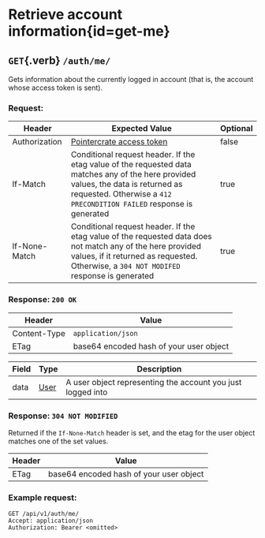 <div class='panel fade js-scroll-anim' data-anim='fade'>

# Retrieve account information{id=get-me}

## `GET`{.verb} `/auth/me/`

Gets information about the currently logged in account (that is, the account whose access token is sent).

### Request:

| Header        | Expected Value                                                                                                                                                                                              | Optional |
| ------------- | ----------------------------------------------------------------------------------------------------------------------------------------------------------------------------------------------------------- | -------- |
| Authorization | [Pointercrate access token](/documentation/#access-tokens)                                                                                                                                                            | false    |
| If-Match      | Conditional request header. If the etag value of the requested data matches any of the here provided values, the data is returned as requested. Otherwise a `412 PRECONDITION FAILED` response is generated | true     |
| If-None-Match | Conditional request header. If the etag value of the requested data does not match any of the here provided values, if it returned as requested. Otherwise, a `304 NOT MODIFED` response is generated       | true     |  |

### Response: `200 OK`

| Header       | Value                                   |
| ------------ | --------------------------------------- |
| Content-Type | `application/json`                      |
| ETag         | base64 encoded hash of your user object |

| Field | Type                       | Description                                                 |
| ----- | -------------------------- | ----------------------------------------------------------- |
| data  | [User](/documentation/objects/#user) | A user object representing the account you just logged into |

### Response: `304 NOT MODIFIED`

Returned if the `If-None-Match` header is set, and the etag for the user object matches one of the set values.

| Header | Value                                   |
| ------ | --------------------------------------- |
| ETag   | base64 encoded hash of your user object |

### Example request:

```http
GET /api/v1/auth/me/
Accept: application/json
Authorization: Bearer <omitted>
```

</div>
